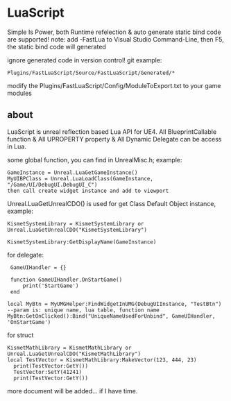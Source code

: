 # LuaScript
Simple Is Power, both Runtime refelection & auto generate static bind code are supported!
note: add -FastLua to Visual Studio Command-Line, then F5, the static bind code will generated 

ignore generated code in version control!
git example:

    Plugins/FastLuaScript/Source/FastLuaScript/Generated/*

modify the Plugins/FastLuaScript/Config/ModuleToExport.txt to your game modules

## about
  LuaScript is unreal reflection based Lua API for UE4. All BlueprintCallable function & All UPROPERTY property & All Dynamic Delegate can be access in Lua.
  
  some global function, you can find in UnrealMisc.h; example:
  
    GameInstance = Unreal.LuaGetGameInstance()
    MyUIBPClass = Unreal.LuaLoadClass(GameInstance, "/Game/UI/DebugUI.DebugUI_C")
    then call create widget instance and add to viewport
  
  Unreal.LuaGetUnrealCDO() is used for get Class Default Object instance, example: 
  
    KismetSystemLibrary = KismetSystemLibrary or Unreal.LuaGetUnrealCDO("KismetSystemLibrary")
    
    KismetSystemLibrary:GetDisplayName(GameInstance)
    
   
 for delegate:
 
     GameUIHandler = {}
     
     function GameUIHandler.OnStartGame()
         print('StartGame')
     end
 
    local MyBtn = MyUMGHelper:FindWidgetInUMG(DebugUIInstance, "TestBtn")
    --param is: unique name, lua table, function name
    MyBtn:GetOnClicked():Bind("UniqueNameUsedForUnbind", GameUIHandler, 'OnStartGame')
    
 for struct 
 
    KismetMathLibrary = KismetMathLibrary or Unreal.LuaGetUnrealCDO("KismetMathLibrary")
    local TestVector = KismetMathLibrary:MakeVector(123, 444, 23)
	  print(TestVector:GetY())
	  TestVector:SetY(41241)
	  print(TestVector:GetY())
      
      
more document will be added... if I have time.
    

